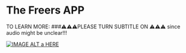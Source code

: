 # The Freers APP

TO LEARN MORE:
###⚠️⚠️⚠️PLEASE TURN SUBTITLE ON ⚠️⚠️⚠️ since audio might be unclear!!!


[![IMAGE ALT a HERE](https://i9.ytimg.com/vi/mE-MUyIRrY8/mq3.jpg?sqp=CNz96PkF&rs=AOn4CLDxaYBULRnHbnpknxOANHeVolUSWg)](https://youtu.be/mE-MUyIRrY8)
 
